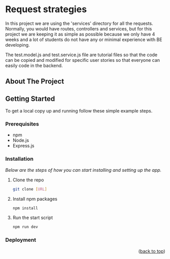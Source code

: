 <!-- ABOUT THE PROJECT -->
# Request strategies
In this project we are using the 'services' directory for all the requests.
Normally, you would have routes, controllers and services, but for this project 
we are keeping it as simple as possible because we only have 4 weeks and a lot of
students do not have any or minimal experience with BE developing.

The test.model.js and test.service.js file are tutorial files so that the code can be copied
and modified for specific user stories so that everyone can easily code in the backend.


## About The Project


<!-- GETTING STARTED -->
## Getting Started

To get a local copy up and running follow these simple example steps.

### Prerequisites

* npm
* Node.js
* Express.js

### Installation

_Below are the steps of how you can start installing and setting up the app._
1. Clone the repo
   ```sh
   git clone [URL]
   ```
2. Install npm packages
   ```sh
   npm install
   ```

3. Run the start script
   ```sh
   npm run dev
   ```


### Deployment


<p align="right">(<a href="#top">back to top</a>)</p>

